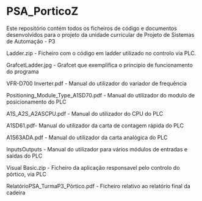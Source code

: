 # PSA_PorticoZ
Este repositório contém todos os ficheiros de código e documentos desenvolvidos para o projeto da unidade curricular de Projeto de Sistemas de Automação - P3

Ladder.zip - Ficheiro com o código em ladder utilizado no controlo via PLC.

GrafcetLadder.jpg - Grafcet que exemplifica o principio de funcionamento do programa

VFR-D700 Inverter.pdf - Manual do utilizador do variador de frequência

Positioning_Module_Type_A1SD70.pdf - Manual do utilizador do modulo de posicionamento do PLC

A1S_A2S_A2ASCPU.pdf - Manual do utilizador do CPU do PLC

A1SD61.pdf- Manual do utilizador da carta de contagem rápida do PLC

A1S63ADA.pdf - Manual do utilizador da carta analógica do PLC

InputsOutputs - Manual do utilizador para vários módulos de entradas e saídas do PLC

Visual Basic.zip - Ficheiro da aplicação responsavel pelo controlo do pórtico, via PLC

RelatórioPSA_TurmaP3_Pórtico.pdf - Ficheiro relativo ao relatório final da cadeira
